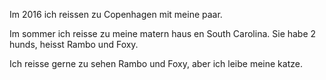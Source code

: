 Im 2016 ich reissen zu Copenhagen mit meine paar.  

Im sommer ich reisse zu meine matern haus en South Carolina. Sie habe 2 hunds, heisst Rambo und Foxy.  

Ich reisse gerne zu sehen Rambo und Foxy, aber ich leibe meine katze. 
